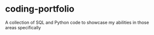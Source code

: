 # coding-portfolio
A collection of SQL and Python code to showcase my abilities in those areas specifically

